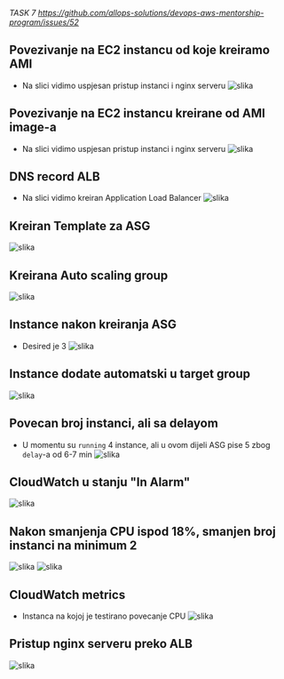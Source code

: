 *TASK 7 https://github.com/allops-solutions/devops-aws-mentorship-program/issues/52*

## Povezivanje na EC2 instancu od koje kreiramo AMI
* Na slici vidimo uspjesan pristup instanci i nginx serveru
![slika](img/task%207/povezivanje_na_originalnuEC2.png)

## Povezivanje na  EC2 instancu kreirane od AMI image-a
* Na slici vidimo uspjesan pristup instanci i nginx serveru
![slika](img/task%207/ami-ec2-browser-nginx.png)

## DNS record ALB 
* Na slici vidimo kreiran Application Load Balancer
![slika](img/task%207/dns-record.png)

## Kreiran Template za ASG
![slika](img/task%207/created_ASG_template.png)

## Kreirana Auto scaling group
![slika](img/task%207/asg-created.png)

## Instance nakon kreiranja ASG 
* Desired je 3 
![slika](img/task%207/atstartInstances.png)

## Instance dodate automatski u target group
![slika](img/task%207/instances%20added%20to%20target%20group.png)

## Povecan broj instanci, ali sa delayom 
* U momentu su `running` 4 instance, ali u ovom dijeli ASG pise 5 zbog `delay`-a od 6-7 min 
![slika](img/task%207/delay.png)

## CloudWatch u stanju "In Alarm"
![slika](img/task%207/in-alarm.png)

## Nakon smanjenja CPU ispod 18%, smanjen broj instanci na minimum 2
![slika](img/task%207/dekrement%20instance.png)
![slika](img/task%207/instance%20nakon%20smanjenog%20cpu.png)

## CloudWatch metrics 
* Instanca na kojoj je testirano povecanje CPU
![slika](img/task%207/cpu-ec2.png)

## Pristup nginx serveru preko ALB
![slika](img/task%207/nginx_using_alb.png)
